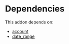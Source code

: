 # Dependencies

This addon depends on:

- [account](../../odoo-bringout-oca-ocb-account)
- [date_range](../../odoo-bringout-oca-server-ux-date_range)
